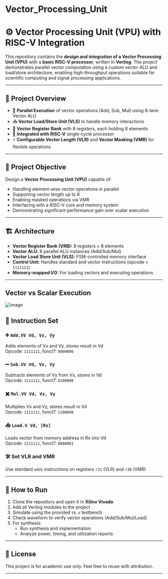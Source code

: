 # Vector_Processing_Unit

# ⚙️ Vector Processing Unit (VPU) with RISC-V Integration

This repository contains the **design and integration of a Vector Processing Unit (VPU)** with a **basic RISC-V processor**, written in **Verilog**. The project demonstrates parallel vector computation using a custom vector ALU and load/store architecture, enabling high-throughput operations suitable for scientific computing and signal processing applications.

---

## 📌 Project Overview

- 🚀 **Parallel Execution** of vector operations (Add, Sub, Mul) using 8-lane Vector ALU
- 📥 **Vector Load/Store Unit (VLS)** to handle memory interactions
- 🧠 **Vector Register Bank** with 8 registers, each holding 8 elements
- 🧩 **Integrated with RISC-V** single-cycle processor
- ⚡ **Configurable Vector Length (VLR)** and **Vector Masking (VMR)** for flexible operations

---


## 🎯 Project Objective

Design a **Vector Processing Unit (VPU)** capable of:

- Handling element-wise vector operations in parallel
- Supporting vector length up to 8
- Enabling masked operations via VMR
- Interfacing with a RISC-V core and memory system
- Demonstrating significant performance gain over scalar execution

---

## 🏗️ Architecture

- **Vector Register Bank (VRB):** 8 registers × 8 elements
- **Vector ALU:** 8 parallel ALU instances (Add/Sub/Mul)
- **Vector Load Store Unit (VLS):** FSM-controlled memory interface
- **Control Unit:** Handles standard and vector instructions (opcode = `1111111`)
- **Memory-mapped I/O:** For loading vectors and executing operations

---
## Vector vs Scalar Execution
![image](https://github.com/user-attachments/assets/942db1c5-3f6b-4779-84b7-6f39c3d1a856)


## 🧾 Instruction Set

### ➕ `Add.VV Vd, Vx, Vy`
Adds elements of Vx and Vy, stores result in Vd  
Opcode: `1111111`, funct7: `0000000`

### ➖ `Sub.VV Vd, Vx, Vy`
Subtracts elements of Vy from Vx, stores in Vd  
Opcode: `1111111`, funct7: `0100000`

### ✖️ `Mul.VV Vd, Vx, Vy`
Multiplies Vx and Vy, stores result in Vd  
Opcode: `1111111`, funct7: `1100000`

### 📥 `Load.V Vd, [Rx]`
Loads vector from memory address in Rx into Vd  
Opcode: `1111111`, funct7: `0000001`

### 🛠️ Set VLR and VMR
Use standard `addi` instructions on registers `r31` (VLR) and `r30` (VMR)

---

## 🧪 How to Run

1. Clone the repository and open it in **Xilinx Vivado**
2. Add all Verilog modules to the project
3. Simulate using the provided `tb.v` testbench
4. Check waveform to verify vector operations (Add/Sub/Mul/Load)
5. For synthesis:
   - Run synthesis and implementation
   - Analyze power, timing, and utilization reports

---


## 📜 License

This project is for academic use only. Feel free to reuse with attribution.

---

